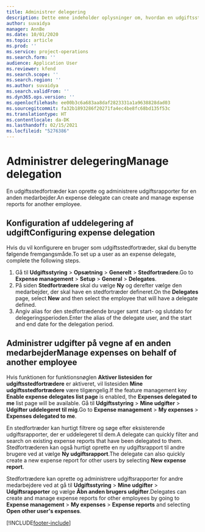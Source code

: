 ```yaml
---
title: Administrer delegering
description: Dette emne indeholder oplysninger om, hvordan en udgiftsstedfortræder kan oprette og administrere udgiftsrapporter for en anden medarbejder.
author: suvaidya
manager: AnnBe
ms.date: 10/01/2020
ms.topic: article
ms.prod: ''
ms.service: project-operations
ms.search.form: ''
audience: Application User
ms.reviewer: kfend
ms.search.scope: ''
ms.search.region: ''
ms.author: suvaidya
ms.search.validFrom: ''
ms.dyn365.ops.version: ''
ms.openlocfilehash: ee00b3c6a683aa8daf2823331a1a9638828dad03
ms.sourcegitcommit: fa32b1893286f20271fa4ec4be8fc68bd135f53c
ms.translationtype: HT
ms.contentlocale: da-DK
ms.lasthandoff: 02/15/2021
ms.locfileid: "5276386"
---
```

# <a name="manage-delegation"></a><span data-ttu-id="ed5a4-103">Administrer delegering</span><span class="sxs-lookup"><span data-stu-id="ed5a4-103">Manage delegation</span></span>
<span data-ttu-id="ed5a4-104">En udgiftsstedfortræder kan oprette og administrere udgiftsrapporter for en anden medarbejder.</span><span class="sxs-lookup"><span data-stu-id="ed5a4-104">An expense delegate can create and manage expense reports for another employee.</span></span>

## <a name="configuring-expense-delegation"></a><span data-ttu-id="ed5a4-105">Konfiguration af uddelegering af udgift</span><span class="sxs-lookup"><span data-stu-id="ed5a4-105">Configuring expense delegation</span></span>

<span data-ttu-id="ed5a4-106">Hvis du vil konfigurere en bruger som udgiftsstedfortræder, skal du benytte følgende fremgangsmåde.</span><span class="sxs-lookup"><span data-stu-id="ed5a4-106">To set up a user as an expense delegate, complete the following steps.</span></span> 
1. <span data-ttu-id="ed5a4-107">Gå til **Udgiftsstyring** > **Opsætning** > **Generelt** > **Stedfortrædere**.</span><span class="sxs-lookup"><span data-stu-id="ed5a4-107">Go to **Expense management** > **Setup** > **General** > **Delegates**.</span></span> 
2. <span data-ttu-id="ed5a4-108">På siden **Stedfortrædere** skal du vælge **Ny** og derefter vælge den medarbejder, der skal have en stedfortræder defineret.</span><span class="sxs-lookup"><span data-stu-id="ed5a4-108">On the **Delegates** page, select **New** and then select the employee that will have a delegate defined.</span></span> 
3. <span data-ttu-id="ed5a4-109">Angiv alias for den stedfortrædende bruger samt start- og slutdato for delegeringsperioden.</span><span class="sxs-lookup"><span data-stu-id="ed5a4-109">Enter the alias of the delegate user, and the start and end date for the delegation period.</span></span>

## <a name="manage-expenses-on-behalf-of-another-employee"></a><span data-ttu-id="ed5a4-110">Administrer udgifter på vegne af en anden medarbejder</span><span class="sxs-lookup"><span data-stu-id="ed5a4-110">Manage expenses on behalf of another employee</span></span>

<span data-ttu-id="ed5a4-111">Hvis funktionen for funktionsnøglen **Aktiver listesiden for udgiftsstedfortrædere** er aktiveret, vil listesiden **Mine udgiftsstedfortrædere** være tilgængelig.</span><span class="sxs-lookup"><span data-stu-id="ed5a4-111">If the feature management key **Enable expense delegates list page** is enabled, the **Expenses delegated to me** list page will be available.</span></span> <span data-ttu-id="ed5a4-112">Gå til **Udgiftsstyring** > **Mine udgifter** > **Udgifter uddelegeret til mig**.</span><span class="sxs-lookup"><span data-stu-id="ed5a4-112">Go to **Expense management** > **My expenses** > **Expenses delegated to me**.</span></span>

<span data-ttu-id="ed5a4-113">En stedfortræder kan hurtigt filtrere og søge efter eksisterende udgiftsrapporter, der er uddelegeret til dem.</span><span class="sxs-lookup"><span data-stu-id="ed5a4-113">A delegate can quickly filter and search on existing expense reports that have been delegated to them.</span></span> <span data-ttu-id="ed5a4-114">Stedfortræderen kan også hurtigt oprette en ny udgiftsrapport til andre brugere ved at vælge **Ny udgiftsrapport**.</span><span class="sxs-lookup"><span data-stu-id="ed5a4-114">The delegate can also quickly create a new expense report for other users by selecting **New expense report**.</span></span>

<span data-ttu-id="ed5a4-115">Stedfortrædere kan oprette og administrere udgiftsrapporter for andre medarbejdere ved at gå til **Udgiftsstyring** > **Mine udgifter** > **Udgiftsrapporter** og vælge **Åbn anden brugers udgifter**.</span><span class="sxs-lookup"><span data-stu-id="ed5a4-115">Delegates can create and manage expense reports for other employees by going to **Expense management** > **My expenses** > **Expense reports** and selecting **Open other user's expenses**.</span></span>


[!INCLUDE[footer-include](../includes/footer-banner.md)]